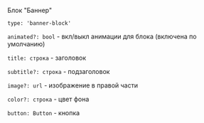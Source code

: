 Блок "Баннер"

`type: 'banner-block'`

`animated?: bool` - вкл/выкл анимации для блока (включена по умолчанию)

`title: строка` - заголовок

`subtitle?: строка` - подзаголовок

`image?: url` - изображение в правой части

`color?: строка` - цвет фона

`button: Button` - кнопка
